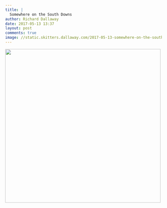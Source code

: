 ```yaml
---
title: |
  Somewhere on the South Downs
author: Richard Dallaway
date: 2017-05-13 13:37
layout: post
comments: true
image: //static.skitters.dallaway.com/2017-05-13-somewhere-on-the-south-downs-thumb-FullSizeRender.jpg
---
```


<div>
        <a href="//static.skitters.dallaway.com/2017-05-13-somewhere-on-the-south-downs-fullsize-FullSizeRender.jpg">
          <img src="//static.skitters.dallaway.com/2017-05-13-somewhere-on-the-south-downs-thumb-FullSizeRender.jpg" width="500" height="494"/>
        </a>
      </div>


  
      